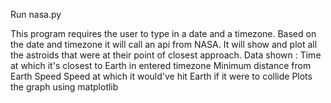 Run nasa.py

This program requires the user to type in a date and a timezone.
Based on the date and timezone it will call an api from NASA.
It will show and plot all the astroids that were at their point of closest approach.
Data shown :
  Time at which it's closest to Earth in entered timezone
  Minimum distance from Earth 
  Speed 
  Speed at which it would've hit Earth if it were to collide
Plots the graph using matplotlib
